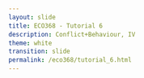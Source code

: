 ```yaml
---
layout: slide
title: ECO368 - Tutorial 6
description: Conflict+Behaviour, IV
theme: white
transition: slide
permalink: /eco368/tutorial_6.html
---
```

<section data-markdown data-separator="^\r?\n----\r?\n" data-separator-vertical="^\r?\n--\r?\n">
<script type="text/template">



## Conflict and Behaviour, Instrumental Variables
### ECO368 - Tutorial 6

![U of T Logo](u_of_t_crest.svg)

[Dario Toman](https://dariotoman.com/)

dario.toman@mail.utoronto.ca


----

## Behavioural Responses to Conflict

----

----

## Instrumental Variables 

----

### Motivation

- One of the primary goals of econometrics is to allow for _causal inference_. 
- Unlike statistics, which generally describes data, economists want to learn about causality
- By third year, you already know

$$Correlation \neq Causation$$

- Instrumental Variables are one method we can use to estimate causal relationships consistently. 

--

### Motivating Example: Veteran Earnings (Angrist, 1990)

- **Goal**: Estimate the effect of military service on long-run earnings
- Data:
    - Sample of men born in 1950, 1951, 1952, 1953
    - Earnings data for these men from administrative records (1966-1984)
- Model: 
$$y_{ict}= \beta_c + \delta_t + \rho X_i + u_{it}$$

Why not estimate using OLS?

--

### Endogeneity Bias

- Individuals could volunteer for service in Vietnam
- Not everyone was allowed to serve, even if they volunteered
- We might expect that the people who serve in the military are substantially different from those who do not
<br></br>
- One of the assumptions for unbiased estimates using OLS is the Conditional Independence Assumption. Here:
$$Cov(D_i, u_{it})=0$$
- If we have selection into service on unobservables, OLS estimates will be biased. 

--

### The IV Approach

- The basic idea of the instrumental variable approach is to try and isolate _random variation_ in the _endogenous variable._
- If we study the effect of just this random component of the variation, we can unbiasedly estimate changes in the outcome associated with it. 

--

### IV Approach: Veteran Earnings

- During the Vietnam War, there was a draft lottery
- People's draft eligibility was assigned using a formal lottery for each draft-eligible year:
    - Each man was assigned a "Random Sequence Number" (RSN)  between 1 and 365 based on their date of birth
    - RSN 001 would be first to be drafted first, followed by 002, ...
- Clearly, the probability of service decreases with RSN

--

### IV Approach: Veteran Earnings

- The RSN you get is random - it is assigned randomly based on date of birth, and thus should not be correlated with any individual characteristics. 
- So, if we compare individuals with low RSNs to individuals with high RSNs, any changes in long-term income must be an effect of the military service. 
- Angrist does this, and finds that white men who served in Vietnam earn 15% less than those that did not.

--

### Instrumental Variable

- An Instrument ($Z_i$) has 2 key properties:

1. **Relevance:** The instrument must be correlated with the causal (endogenous) variable of interest:
    $$ Cov(Z_i, X_i)=0 $$
2. **Exclusion Restriction:** The instrument must be uncorrelated with any other determinants of the dependent variable.
    $$ Cov(Z_i, u_{it}) = 0 $$

--







----

### Questions?
 
(Reminder - I have OH after tutorial)

</script>
</section>